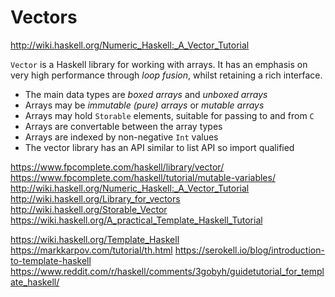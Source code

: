 # Vectors
http://wiki.haskell.org/Numeric_Haskell:_A_Vector_Tutorial

`Vector` is a Haskell library for working with arrays. It has an emphasis on very high performance through *loop fusion*, whilst retaining a rich interface.

- The main data types are *boxed arrays* and *unboxed arrays*
- Arrays may be *immutable (pure) arrays* or *mutable arrays*
- Arrays may hold `Storable` elements, suitable for passing to and from `C`
- Arrays are convertable between the array types
- Arrays are indexed by non-negative `Int` values
- The vector library has an API similar to list API so import qualified

https://www.fpcomplete.com/haskell/library/vector/
https://www.fpcomplete.com/haskell/tutorial/mutable-variables/
http://wiki.haskell.org/Numeric_Haskell:_A_Vector_Tutorial
http://wiki.haskell.org/Library_for_vectors
http://wiki.haskell.org/Storable_Vector
https://wiki.haskell.org/A_practical_Template_Haskell_Tutorial


https://wiki.haskell.org/Template_Haskell
https://markkarpov.com/tutorial/th.html
https://serokell.io/blog/introduction-to-template-haskell
https://www.reddit.com/r/haskell/comments/3gobyh/guidetutorial_for_template_haskell/
